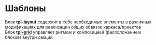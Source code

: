 # Шаблоны

  Блок [**tpl-layout**](https://github.com/bemdesign/bem-layouts/blob/master/common.blocks/tpl-layout/tpl-layout.md) содержит в себе необходимые элементы в различных модификациях для реализации общих обвязок каркаса/проектов       
  Блок [**tpl-grid**](https://github.com/bemdesign/bem-layouts/blob/master/common.blocks/tpl-grid/tpl-grid.md) управляет ритмом и композицией (расположением блоков) внутри секций     

